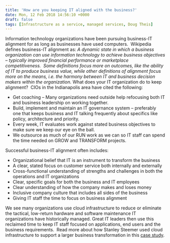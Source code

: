 ```yaml
---
title: 'How are you keeping IT aligned with the business?'
date: Mon, 12 Feb 2018 14:56:10 +0000
draft: false
tags: [Infrastructure as a service, managed services, Doug Theis]
---
```


Information technology organizations have been pursuing business-IT alignment for as long as businesses have used computers.  Wikipedia defines business-IT alignment as: _A dynamic state in which a business organization can use information technology to achieve business objectives – typically improved financial performance or marketplace competitiveness.  Some definitions focus more on outcomes, like the ability of IT to produce business value, while other definitions of alignment focus more on the means, i.e. the harmony between IT and business decision makers within the organization._ What does your IT organization do to keep alignment?  CIOs in the Indianapolis area have cited the following:

*   Get coaching – Many organizations need outside help refocusing both IT and business leadership on working together.
*   Build, implement and maintain an IT governance system – preferably one that keeps business and IT talking frequently about specifics like policy, architecture and priority.
*   Every week, IT evaluates work against stated business objectives to make sure we keep our eye on the ball.
*   We outsource as much of our RUN work as we can so IT staff can spend the time needed on GROW and TRANSFORM projects.

Successful business-IT alignment often includes:

*   Organizational belief that IT is an instrument to transform the business
*   A clear, stated focus on customer service both internally and externally
*   Cross-functional understanding of strengths and challenges in both the operations and IT organizations
*   Clear, specific goals for both the business and IT employees
*   Clear understanding of how the company makes and loses money
*   Inclusive company culture that includes all sides of the business
*   Giving IT staff the time to focus on business alignment

We see many organizations use cloud infrastructure to reduce or eliminate the tactical, low-return hardware and software maintenance IT organizations have historically managed. Great IT leaders then use this reclaimed time to keep IT staff focused on applications, end users and the business requirements.  Read more about how Stanley Steemer used cloud infrastructure to support a larger business transformation in this [case study](https://www.expedient.com/resources/ecommerce-retail-case-study-stanley-steemer/).